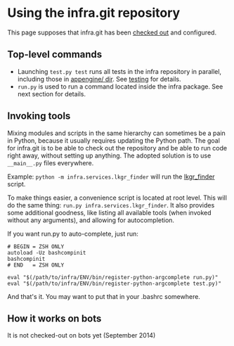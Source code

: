 # Using the infra.git repository

This page supposes that infra.git has been [checked out](source.md) and
configured.

## Top-level commands

*  Launching `test.py test` runs all tests in the infra repository in
   parallel, including those in [appengine/ dir](../appengine). See
   [testing](testing.md) for details.
*  `run.py` is used to run a command located inside the infra package.
   See next section for details.

## Invoking tools

Mixing modules and scripts in the same hierarchy can sometimes be a pain
in Python, because it usually requires updating the Python path. The
goal for infra.git is to be able to check out the repository and be able
to run code right away, without setting up anything. The adopted
solution is to use `__main__.py` files everywhere.

Example: `python -m infra.services.lkgr_finder` will run the
[lkgr_finder](../infra/services/lkgr_finder/) script.

To make things easier, a convenience script is located at root level.
This will do the same thing: `run.py infra.services.lkgr_finder`. It
also provides some additional goodness, like listing all available tools
(when invoked without any arguments), and allowing for autocompletion.

If you want run.py to auto-complete, just run:

    # BEGIN = ZSH ONLY
    autoload -Uz bashcompinit
    bashcompinit
    # END   = ZSH ONLY

    eval "$(/path/to/infra/ENV/bin/register-python-argcomplete run.py)"
    eval "$(/path/to/infra/ENV/bin/register-python-argcomplete test.py)"

And that's it. You may want to put that in your .bashrc somewhere.

## How it works on bots

It is not checked-out on bots yet (September 2014)
